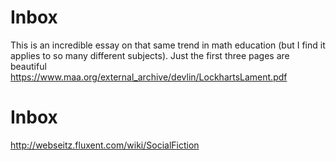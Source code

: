 # Inbox

This is an incredible essay on that same trend in math education (but I find it applies to so many different subjects). Just the first three pages are beautiful https://www.maa.org/external_archive/devlin/LockhartsLament.pdf

# Inbox

http://webseitz.fluxent.com/wiki/SocialFiction
